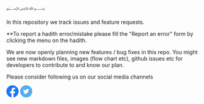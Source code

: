 ﷽

In this repository we track issues and feature requests.

**To report a hadith error/mistake please fill the "Report an error" form by clicking the menu on the hadith.

We are now openly planning new features / bug fixes in this repo. You might see new markdown files, images (flow chart etc), github issues etc for developers to contribute to and know our plan.

Please consider following us on our social media channels

 <a href="https://facebook.com/amraynofficial"><img src="https://raw.githubusercontent.com/amrayn/.github/main/assets/Facebook.png" width="32px"></a> <a href="https://twitter.com/amraynofficial"><img src="https://raw.githubusercontent.com/amrayn/.github/main/assets/Twitter.png" width="32px"></a>

